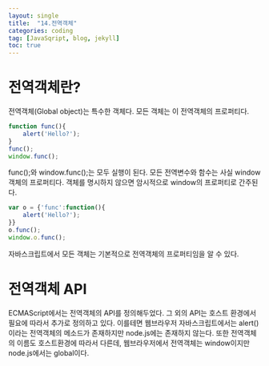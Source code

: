 ```yaml
---
layout: single
title:  "14.전역객체"
categories: coding
tag: [JavaSqript, blog, jekyll]
toc: true
---
```


# 전역객체란?
전역객체(Global object)는 특수한 객체다. 모든 객체는 이 전역객체의 프로퍼티다. 

```javascript
function func(){
    alert('Hello?');    
}
func();
window.func();
```
func();와 window.func();는 모두 실행이 된다. 모든 전역변수와 함수는 사실 window 객체의 프로퍼티다. 객체를 명시하지 않으면 암시적으로 window의 프로퍼티로 간주된다. 

```javascript
var o = {'func':function(){
    alert('Hello?');
}}
o.func();
window.o.func();
```
자바스크립트에서 모든 객체는 기본적으로 전역객체의 프로퍼티임을 알 수 있다. 

# 전역객체 API
ECMAScript에서는 전역객체의 API를 정의해두었다. 그 외의 API는 호스트 환경에서 필요에 따라서 추가로 정의하고 있다. 이를테면 웹브라우저 자바스크립트에서는 alert()이라는 전역객체의 메소드가 존재하지만 node.js에는 존재하지 않는다. 또한 전역객체의 이름도 호스트환경에 따라서 다른데, 웹브라우저에서 전역객체는 window이지만 node.js에서는 global이다. 